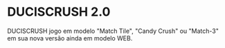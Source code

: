 # DUCISCRUSH 2.0

DUCISCRUSH jogo em modelo "Match Tile", "Candy Crush" ou "Match-3" em sua nova versão ainda em modelo WEB.
